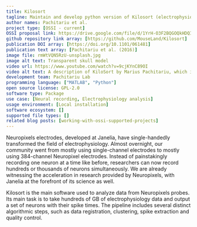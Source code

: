 ```yaml
---
title: Kilosort
tagline: Maintain and develop python version of Kilosort (electrophysiology data).
author names: Pachitariu et al.
project type: [OSSI - current]
OSSI proposal link: https://drive.google.com/file/d/1YrH-O3F2BQGOQkHDQIyRyKKGHHiqZLag/view
github repository link array: [https://github.com/MouseLand/Kilosort]
publication DOI array: [https://doi.org/10.1101/061481]
publication text array: [Pachitariu et al. (2016)]
image file: rmWtVQN5RzU-unsplash.jpg
image alt text: Transparent skull model
video url: https://www.youtube.com/watch?v=9cjKYnC89OI
video alt text: A description of KiloSort by Marius Pachitariu, which is supported by the Open Science Software Initiative.
development team: Pachitariu Lab
programming language: ["MATLAB", "Python"]
open source license: GPL-2.0
software type: Package
use case: [Neural recording, Electrophysiology analysis]
usage environment: [Local installation]
software ecosystem: []
supported file types: []
related blog posts: [working-with-ossi-supported-projects]
---
```


Neuropixels electrodes, developed at Janelia, have single-handedly transformed the field of electrophysiology. Almost overnight, our community went from mostly using single-channel electrodes to mostly using 384-channel Neuropixel electrodes. Instead of painstakingly recording one neuron at a time like before, researchers can now record hundreds or thousands of neurons simultaneously. We are already witnessing the acceleration in research provided by Neuropixels, with Janelia at the forefront of its science as well.

Kilosort is the main software used to analyze data from Neuropixels probes. Its
main task is to take hundreds of GB of electrophysiology data and output a set of neurons with their spike times. The pipeline includes several distinct algorithmic steps, such as data registration, clustering, spike extraction and quality control.
